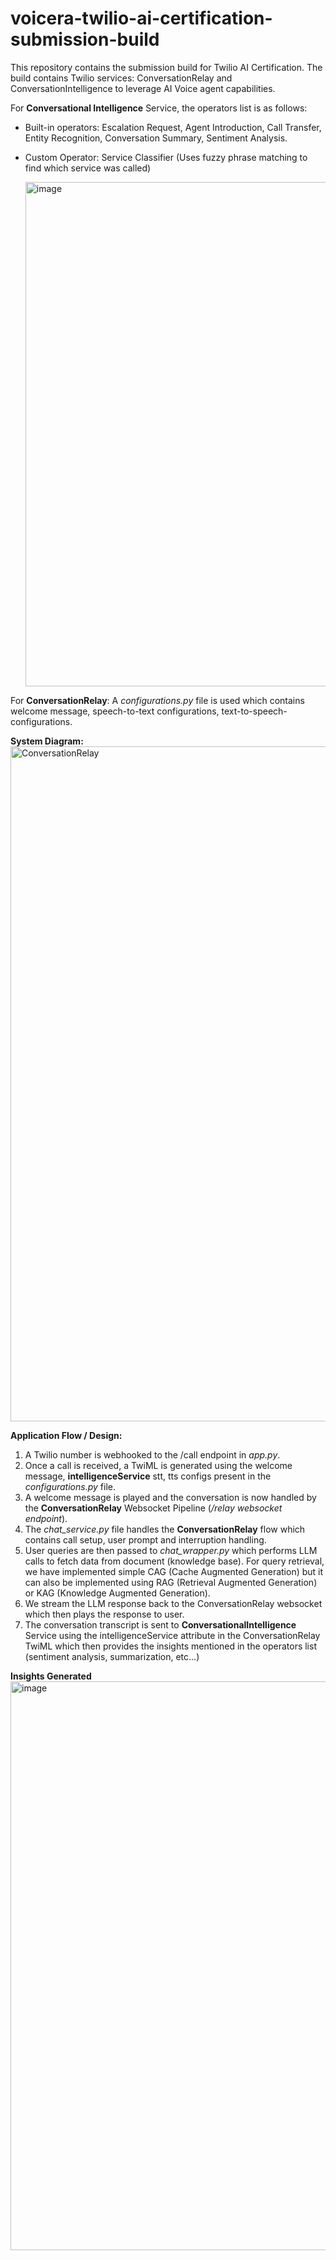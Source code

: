 # voicera-twilio-ai-certification-submission-build
This repository contains the submission build for Twilio AI Certification. The build contains Twilio services: ConversationRelay and ConversationIntelligence to leverage AI Voice agent capabilities.

For **Conversational Intelligence** Service, the operators list is as follows:
- Built-in operators:
  Escalation Request, Agent Introduction, Call Transfer, Entity Recognition, Conversation Summary, Sentiment Analysis.
- Custom Operator:
  Service Classifier (Uses fuzzy phrase matching to find which service was called)

  <img width="1416" height="807" alt="image" src="https://github.com/user-attachments/assets/94f69cc0-282a-4061-be76-d52ba3db34db" />

For **ConversationRelay**:
A _configurations.py_ file is used which contains welcome message, speech-to-text configurations, text-to-speech-configurations.

**System Diagram:**
<img width="1920" height="1080" alt="ConversationRelay" src="https://github.com/user-attachments/assets/62b62922-aad4-468e-9ad3-ba997e2fcab7" />

**Application Flow / Design:**
1. A Twilio number is webhooked to the /call endpoint in _app.py_.
2. Once a call is received, a TwiML is generated using the welcome message, **intelligenceService** stt, tts configs present in the _configurations.py_ file.
3. A welcome message is played and the conversation is now handled by the **ConversationRelay** Websocket Pipeline (_/relay websocket endpoint_).
4. The _chat_service.py_ file handles the **ConversationRelay** flow which contains call setup, user prompt and interruption handling.
5. User queries are then passed to _chat_wrapper.py_ which performs LLM calls to fetch data from document (knowledge base). For query retrieval, we have implemented simple CAG (Cache Augmented Generation) but it can also be implemented using RAG (Retrieval Augmented Generation) or KAG (Knowledge Augmented Generation).
6. We stream the LLM response back to the ConversationRelay websocket which then plays the response to user.
7. The conversation transcript is sent to **ConversationalIntelligence** Service using the intelligenceService attribute in the ConversationRelay TwiML which then provides the insights mentioned in the operators list (sentiment analysis, summarization, etc...)

**Insights Generated**
<img width="1902" height="910" alt="image" src="https://github.com/user-attachments/assets/55579d5f-a2c4-4de4-8a92-6cd098ac48eb" />
